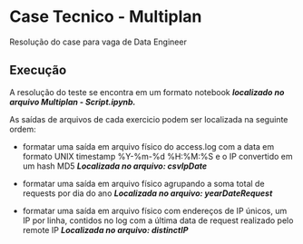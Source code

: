 # Case Tecnico - Multiplan
Resolução do case para vaga de Data Engineer 

## Execução
A resolução do teste se encontra em um formato notebook ***localizado no arquivo Multiplan - Script.ipynb.***

As saídas de arquivos de cada exercicio podem ser localizada na seguinte ordem: 

- formatar uma saída em arquivo físico do access.log com a data em formato UNIX timestamp %Y-%m-%d %H:%M:%S e o IP convertido em um hash MD5
  ***Localizada no arquivo: csvIpDate***
  
- formatar uma saída em arquivo físico agrupando a soma total de requests por dia do ano
  ***Localizada no arquivo: yearDateRequest***
  
- formatar uma saída em arquivo físico com endereços de IP únicos, um IP por linha, contidos no log com a última data de request realizado pelo remote IP
  ***Localizada no arquivo: distinctIP***
